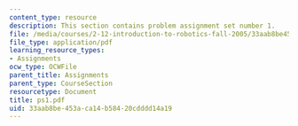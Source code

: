 ```yaml
---
content_type: resource
description: This section contains problem assignment set number 1.
file: /media/courses/2-12-introduction-to-robotics-fall-2005/33aab8be453aca14b58420cdddd14a19_ps1.pdf
file_type: application/pdf
learning_resource_types:
- Assignments
ocw_type: OCWFile
parent_title: Assignments
parent_type: CourseSection
resourcetype: Document
title: ps1.pdf
uid: 33aab8be-453a-ca14-b584-20cdddd14a19
---
```

